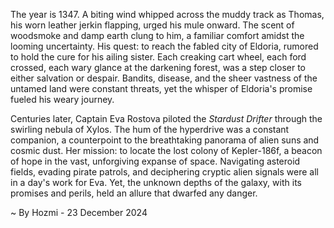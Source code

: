 
The year is 1347.  A biting wind whipped across the muddy track as Thomas, his worn leather jerkin flapping, urged his mule onward.  The scent of woodsmoke and damp earth clung to him, a familiar comfort amidst the looming uncertainty. His quest: to reach the fabled city of Eldoria, rumored to hold the cure for his ailing sister.  Each creaking cart wheel, each ford crossed, each wary glance at the darkening forest, was a step closer to either salvation or despair. Bandits, disease, and the sheer vastness of the untamed land were constant threats, yet the whisper of Eldoria's promise fueled his weary journey.

Centuries later, Captain Eva Rostova piloted the *Stardust Drifter* through the swirling nebula of Xylos.  The hum of the hyperdrive was a constant companion, a counterpoint to the breathtaking panorama of alien suns and cosmic dust. Her mission: to locate the lost colony of Kepler-186f, a beacon of hope in the vast, unforgiving expanse of space.  Navigating asteroid fields, evading pirate patrols, and deciphering cryptic alien signals were all in a day's work for Eva. Yet, the unknown depths of the galaxy, with its promises and perils, held an allure that dwarfed any danger.

~ By Hozmi - 23 December 2024
